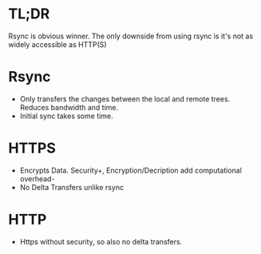 # TL;DR
Rsync is obvious winner. The only downside from using rsync is it's not as widely accessible as HTTP(S)

# Rsync
- Only transfers the changes between the local and remote trees. Reduces bandwidth and time.
- Initial sync takes some time.

# HTTPS
- Encrypts Data. Security+, Encryption/Decription add computational overhead-
- No Delta Transfers unlike rsync

# HTTP
- Https without security, so also no delta transfers.

